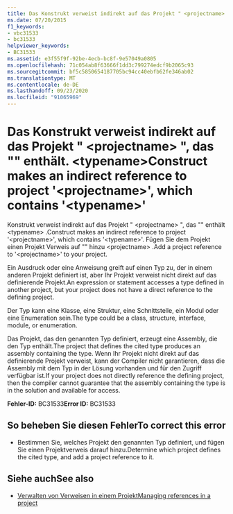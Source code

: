```yaml
---
title: Das Konstrukt verweist indirekt auf das Projekt " <projectname> ", das "" enthält. <typename>
ms.date: 07/20/2015
f1_keywords:
- vbc31533
- bc31533
helpviewer_keywords:
- BC31533
ms.assetid: e3f55f9f-92be-4ecb-bc8f-9e57049a0805
ms.openlocfilehash: 71c054ab8f63666f1dd3c799274edcf9b2065c93
ms.sourcegitcommit: bf5c5850654187705bc94cc40ebfb62fe346ab02
ms.translationtype: MT
ms.contentlocale: de-DE
ms.lasthandoff: 09/23/2020
ms.locfileid: "91065969"
---
```

# <a name="construct-makes-an-indirect-reference-to-project-projectname-which-contains-typename"></a><span data-ttu-id="d09a7-102">Das Konstrukt verweist indirekt auf das Projekt " \<projectname> ", das "" enthält. \<typename></span><span class="sxs-lookup"><span data-stu-id="d09a7-102">Construct makes an indirect reference to project '\<projectname>', which contains '\<typename>'</span></span>

<span data-ttu-id="d09a7-103">Konstrukt verweist indirekt auf das Projekt " \<projectname> ", das "" enthält \<typename> .</span><span class="sxs-lookup"><span data-stu-id="d09a7-103">Construct makes an indirect reference to project '\<projectname>', which contains '\<typename>'.</span></span> <span data-ttu-id="d09a7-104">Fügen Sie dem Projekt einen Projekt Verweis auf "" hinzu \<projectname> .</span><span class="sxs-lookup"><span data-stu-id="d09a7-104">Add a project reference to '\<projectname>' to your project.</span></span>  
  
 <span data-ttu-id="d09a7-105">Ein Ausdruck oder eine Anweisung greift auf einen Typ zu, der in einem anderen Projekt definiert ist, aber Ihr Projekt verweist nicht direkt auf das definierende Projekt.</span><span class="sxs-lookup"><span data-stu-id="d09a7-105">An expression or statement accesses a type defined in another project, but your project does not have a direct reference to the defining project.</span></span>  
  
 <span data-ttu-id="d09a7-106">Der Typ kann eine Klasse, eine Struktur, eine Schnittstelle, ein Modul oder eine Enumeration sein.</span><span class="sxs-lookup"><span data-stu-id="d09a7-106">The type could be a class, structure, interface, module, or enumeration.</span></span>  
  
 <span data-ttu-id="d09a7-107">Das Projekt, das den genannten Typ definiert, erzeugt eine Assembly, die den Typ enthält.</span><span class="sxs-lookup"><span data-stu-id="d09a7-107">The project that defines the cited type produces an assembly containing the type.</span></span> <span data-ttu-id="d09a7-108">Wenn Ihr Projekt nicht direkt auf das definierende Projekt verweist, kann der Compiler nicht garantieren, dass die Assembly mit dem Typ in der Lösung vorhanden und für den Zugriff verfügbar ist.</span><span class="sxs-lookup"><span data-stu-id="d09a7-108">If your project does not directly reference the defining project, then the compiler cannot guarantee that the assembly containing the type is in the solution and available for access.</span></span>  
  
 <span data-ttu-id="d09a7-109">**Fehler-ID:** BC31533</span><span class="sxs-lookup"><span data-stu-id="d09a7-109">**Error ID:** BC31533</span></span>  
  
## <a name="to-correct-this-error"></a><span data-ttu-id="d09a7-110">So beheben Sie diesen Fehler</span><span class="sxs-lookup"><span data-stu-id="d09a7-110">To correct this error</span></span>  
  
- <span data-ttu-id="d09a7-111">Bestimmen Sie, welches Projekt den genannten Typ definiert, und fügen Sie einen Projektverweis darauf hinzu.</span><span class="sxs-lookup"><span data-stu-id="d09a7-111">Determine which project defines the cited type, and add a project reference to it.</span></span>  
  
## <a name="see-also"></a><span data-ttu-id="d09a7-112">Siehe auch</span><span class="sxs-lookup"><span data-stu-id="d09a7-112">See also</span></span>

- [<span data-ttu-id="d09a7-113">Verwalten von Verweisen in einem Projekt</span><span class="sxs-lookup"><span data-stu-id="d09a7-113">Managing references in a project</span></span>](/visualstudio/ide/managing-references-in-a-project)
